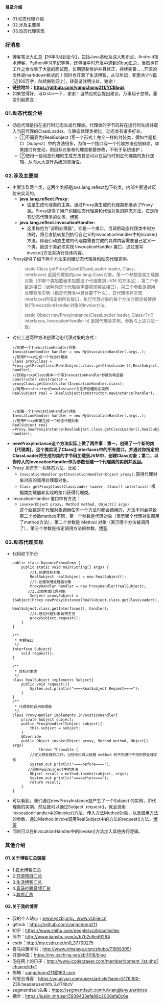 #### 目录介绍
- 01.动态代理介绍
- 02.涉及主要类
- 03.动态代理实现



### 好消息
- 博客笔记大汇总【16年3月到至今】，包括Java基础及深入知识点，Android技术博客，Python学习笔记等等，还包括平时开发中遇到的bug汇总，当然也在工作之余收集了大量的面试题，长期更新维护并且修正，持续完善……开源的文件是markdown格式的！同时也开源了生活博客，从12年起，积累共计N篇[近100万字，陆续搬到网上]，转载请注明出处，谢谢！
- **链接地址：https://github.com/yangchong211/YCBlogs**
- 如果觉得好，可以star一下，谢谢！当然也欢迎提出建议，万事起于忽微，量变引起质变！




### 01.动态代理介绍
- 动态代理是指在运行时动态生成代理类。代理类的字节码将在运行时生成并载入当前代理的ClassLoader。与静态处理类相比，动态类有诸多好处。
    - ①不需要为\(RealSubject \)写一个形式上完全一样的封装类，假如主题接口（Subject）中的方法很多，为每一个接口写一个代理方法也很麻烦。如果接口有变动，则目标对象和代理类都要修改，不利于系统维护；
    - ②使用一些动态代理的生成方法甚至可以在运行时制定代理类的执行逻辑，从而大大提升系统的灵活性。




### 02.涉及主要类
- 主要涉及两个类，这两个类都是java.lang.reflect包下的类，内部主要通过反射来实现的。
    - **java.lang.reflect.Proxy:**
        - 这是生成代理类的主类，通过Proxy类生成的代理类都继承了Proxy类。Proxy提供了用户创建动态代理类和代理对象的静态方法，它是所有动态代理类的父类。[博客](https://github.com/yangchong211/YCBlogs)
    - **java.lang.reflect.InvocationHandler:**
        - 这里称他为"调用处理器"，它是一个接口。当调用动态代理类中的方法时，将会直接转接到执行自定义的InvocationHandler中的invoke\(\)方法。即我们动态生成的代理类需要完成的具体内容需要自己定义一个类，而这个类必须实现 InvocationHandler 接口，通过重写invoke\(\)方法来执行具体内容。
- Proxy提供了如下两个方法来创建动态代理类和动态代理实例。
    > static Class<?> getProxyClass\(ClassLoader loader, Class<?>... interfaces\) 返回代理类的java.lang.Class对象。第一个参数是类加载器对象（即哪个类加载器来加载这个代理类到 JVM 的方法区），第二个参数是接口（表明你这个代理类需要实现哪些接口），第三个参数是调用处理器类实例（指定代理类中具体要干什么），该代理类将实现interfaces所指定的所有接口，执行代理对象的每个方法时都会被替换执行InvocationHandler对象的invoke方法。
    >
    > static Object newProxyInstance\(ClassLoader loader, Class<?>\[\] interfaces, InvocationHandler h\) 返回代理类实例。参数与上述方法一致。
- 对应上述两种方法创建动态代理对象的方式：
    ```
    //创建一个InvocationHandler对象
    InvocationHandler handler = new MyInvocationHandler(.args..);
    //使用Proxy生成一个动态代理类
    Class proxyClass = Proxy.getProxyClass(RealSubject.class.getClassLoader(),RealSubject.class.getInterfaces(), handler);
    //获取proxyClass类中一个带InvocationHandler参数的构造器
    Constructor constructor = proxyClass.getConstructor(InvocationHandler.class);
    //调用constructor的newInstance方法来创建动态实例
    RealSubject real = (RealSubject)constructor.newInstance(handler);
    
    
    
    //创建一个InvocationHandler对象
    InvocationHandler handler = new MyInvocationHandler(.args..);
    //使用Proxy直接生成一个动态代理对象
    RealSubject real =Proxy.newProxyInstance(RealSubject.class.getClassLoader(),RealSubject.class.getInterfaces(), handler);
    ```
- **newProxyInstance这个方法实际上做了两件事：第一，创建了一个新的类【代理类】，这个类实现了Class\[\] interfaces中的所有接口，并通过你指定的ClassLoader将生成的类的字节码加载到JVM中，创建Class对象；第二，以你传入的InvocationHandler作为参数创建一个代理类的实例并返回。**
- Proxy 类还有一些静态方法，比如：
    - `InvocationHandler getInvocationHandler(Object proxy):`获得代理对象对应的调用处理器对象。
    - `Class getProxyClass(ClassLoader loader, Class[] interfaces):`根据类加载器和实现的接口获得代理类。
- InvocationHandler 接口中有方法：
    - `invoke(Object proxy, Method method, Object[] args)`  
这个函数是在代理对象调用任何一个方法时都会调用的，方法不同会导致第二个参数method不同，第一个参数是代理对象（表示哪个代理对象调用了method方法），第二个参数是 Method 对象（表示哪个方法被调用了），第三个参数是指定调用方法的参数。[博客](https://github.com/yangchong211/YCBlogs)




### 03.动态代理实现
- 代码如下所示
    ```
    public class DynamicProxyDemo {
        public static void main(String[] args) {
            //1.创建目标对象
            RealSubject realSubject = new RealSubject();    
            //2.创建调用处理器对象
            ProxyHandler handler = new ProxyHandler(realSubject);    
           //3.动态生成代理对象
            Subject proxySubject = (Subject)Proxy.newProxyInstance(RealSubject.class.getClassLoader(),
                                                            RealSubject.class.getInterfaces(), handler);   
            //4.通过代理对象调用方法   
            proxySubject.request();    
        }
    }
    
    /**
     * 主题接口
     */
    interface Subject{
        void request();
    }
    
    /**
     * 目标对象类
     */
    class RealSubject implements Subject{
        public void request(){
            System.out.println("====RealSubject Request====");
        }
    }
    /**
     * 代理类的调用处理器
     */
    class ProxyHandler implements InvocationHandler{
        private Subject subject;
        public ProxyHandler(Subject subject){
            this.subject = subject;
        }
        @Override
        public Object invoke(Object proxy, Method method, Object[] args)
                throws Throwable {
            //定义预处理的工作，当然你也可以根据 method 的不同进行不同的预处理工作
            System.out.println("====before====");
           //调用RealSubject中的方法
            Object result = method.invoke(subject, args);
            System.out.println("====after====");
            return result;
        }
    }
    ```
- 可以看到，我们通过newProxyInstance就产生了一个Subject 的实例，即代理类的实例，然后就可以通过Subject .request()，就会调用InvocationHandler中的invoke()方法，传入方法Method对象，以及调用方法的参数，通过Method.invoke调用RealSubject中的方法的request()方法。[博客](https://github.com/yangchong211/YCBlogs)
- 同时可以在InvocationHandler中的invoke()方法加入其他执行逻辑。



### 其他介绍
#### 01.关于博客汇总链接
- 1.[技术博客汇总](https://www.jianshu.com/p/614cb839182c)
- 2.[开源项目汇总](https://blog.csdn.net/m0_37700275/article/details/80863574)
- 3.[生活博客汇总](https://blog.csdn.net/m0_37700275/article/details/79832978)
- 4.[喜马拉雅音频汇总](https://www.jianshu.com/p/f665de16d1eb)
- 5.[其他汇总](https://www.jianshu.com/p/53017c3fc75d)



#### 02.关于我的博客
- 我的个人站点：www.yczbj.org，www.ycbjie.cn
- github：https://github.com/yangchong211
- 知乎：https://www.zhihu.com/people/yczbj/activities
- 简书：http://www.jianshu.com/u/b7b2c6ed9284
- csdn：http://my.csdn.net/m0_37700275
- 喜马拉雅听书：http://www.ximalaya.com/zhubo/71989305/
- 开源中国：https://my.oschina.net/zbj1618/blog
- 泡在网上的日子：http://www.jcodecraeer.com/member/content_list.php?channelid=1
- 邮箱：yangchong211@163.com
- 阿里云博客：https://yq.aliyun.com/users/article?spm=5176.100- 239.headeruserinfo.3.dT4bcV
- segmentfault头条：https://segmentfault.com/u/xiangjianyu/articles
- 掘金：https://juejin.im/user/5939433efe88c2006afa0c6e




